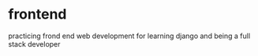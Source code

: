 # frontend
practicing frond end web development for learning django and being a full stack developer

